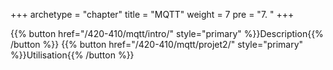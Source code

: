 +++
archetype = "chapter"
title = "MQTT"
weight = 7
pre = "7. "
+++

{{% button href="/420-410/mqtt/intro/" style="primary" %}}Description{{% /button %}}
{{% button href="/420-410/mqtt/projet2/" style="primary" %}}Utilisation{{% /button %}}
<!-- {{% button href="/420-410/mqtt/utilisation/" style="primary" %}}Projet2{{% /button %}} -->
